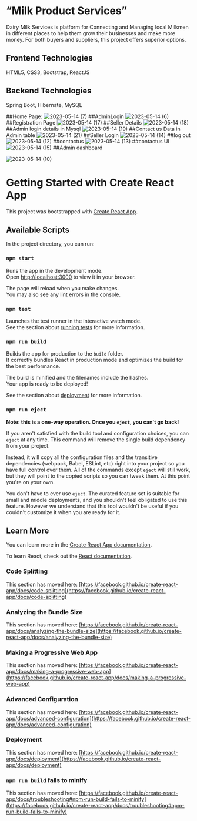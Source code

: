 
# “Milk Product Services”

Dairy Milk Services is platform for Connecting and Managing local Milkmen in different
places to help them grow their businesses and make more money. For both buyers and
suppliers, this project offers superior options.


## Frontend Technologies
HTML5, CSS3, Bootstrap, ReactJS
## Backend Technologies
Spring Boot, Hibernate, MySQL

##Home Page:
![2023-05-14 (7)](https://github.com/amoltambe1891/Ecommerce/assets/120792235/f878c454-e4e4-4bcf-b4dc-8b22f41ce955)
##AdminLogin
![2023-05-14 (6)](https://github.com/amoltambe1891/Ecommerce/assets/120792235/9c5d2167-4676-4cd4-b5d2-5f7d6b59655f)
##Registration Page
![2023-05-14 (17)](https://github.com/amoltambe1891/Ecommerce/assets/120792235/54b9eba7-1caa-417b-83c5-beac57e3706d)
##Seller Details
![2023-05-14 (18)](https://github.com/amoltambe1891/Ecommerce/assets/120792235/40193699-8fe3-4e77-8031-eb4717b77697)
##Admin login details in Mysql
![2023-05-14 (19)](https://github.com/amoltambe1891/Ecommerce/assets/120792235/d9b6f1f9-aabd-4620-a9a3-4586be3332ef)
##Contact us Data in Admin table
![2023-05-14 (21)](https://github.com/amoltambe1891/Ecommerce/assets/120792235/45d7f92f-50f4-47cc-9eb0-cca29ed497e6)
##Seller Login
![2023-05-14 (14)](https://github.com/amoltambe1891/Ecommerce/assets/120792235/f545b7fe-3b62-4b79-b3d3-0d03d15852e8)
##log out
![2023-05-14 (12)](https://github.com/amoltambe1891/Ecommerce/assets/120792235/63daec66-bafe-4c42-ae37-ae11c4613c90)
##contactus
![2023-05-14 (13)](https://github.com/amoltambe1891/Ecommerce/assets/120792235/32c2171d-0526-48a8-8ae6-ec73e587cbd9)
##contactus UI
![2023-05-14 (15)](https://github.com/amoltambe1891/Ecommerce/assets/120792235/c9607978-7e95-44f0-a77c-c62fcc95c697)
##Admin dashboard

![2023-05-14 (10)](https://github.com/amoltambe1891/Ecommerce/assets/120792235/7acb7d82-29db-4532-8cf3-481dd5a44ad0)














# Getting Started with Create React App

This project was bootstrapped with [Create React App](https://github.com/facebook/create-react-app).

## Available Scripts

In the project directory, you can run:

### `npm start`

Runs the app in the development mode.\
Open [http://localhost:3000](http://localhost:3000) to view it in your browser.

The page will reload when you make changes.\
You may also see any lint errors in the console.

### `npm test`

Launches the test runner in the interactive watch mode.\
See the section about [running tests](https://facebook.github.io/create-react-app/docs/running-tests) for more information.

### `npm run build`

Builds the app for production to the `build` folder.\
It correctly bundles React in production mode and optimizes the build for the best performance.

The build is minified and the filenames include the hashes.\
Your app is ready to be deployed!

See the section about [deployment](https://facebook.github.io/create-react-app/docs/deployment) for more information.

### `npm run eject`

**Note: this is a one-way operation. Once you `eject`, you can't go back!**

If you aren't satisfied with the build tool and configuration choices, you can `eject` at any time. This command will remove the single build dependency from your project.

Instead, it will copy all the configuration files and the transitive dependencies (webpack, Babel, ESLint, etc) right into your project so you have full control over them. All of the commands except `eject` will still work, but they will point to the copied scripts so you can tweak them. At this point you're on your own.

You don't have to ever use `eject`. The curated feature set is suitable for small and middle deployments, and you shouldn't feel obligated to use this feature. However we understand that this tool wouldn't be useful if you couldn't customize it when you are ready for it.

## Learn More

You can learn more in the [Create React App documentation](https://facebook.github.io/create-react-app/docs/getting-started).

To learn React, check out the [React documentation](https://reactjs.org/).

### Code Splitting

This section has moved here: [https://facebook.github.io/create-react-app/docs/code-splitting](https://facebook.github.io/create-react-app/docs/code-splitting)

### Analyzing the Bundle Size

This section has moved here: [https://facebook.github.io/create-react-app/docs/analyzing-the-bundle-size](https://facebook.github.io/create-react-app/docs/analyzing-the-bundle-size)

### Making a Progressive Web App

This section has moved here: [https://facebook.github.io/create-react-app/docs/making-a-progressive-web-app](https://facebook.github.io/create-react-app/docs/making-a-progressive-web-app)

### Advanced Configuration

This section has moved here: [https://facebook.github.io/create-react-app/docs/advanced-configuration](https://facebook.github.io/create-react-app/docs/advanced-configuration)

### Deployment

This section has moved here: [https://facebook.github.io/create-react-app/docs/deployment](https://facebook.github.io/create-react-app/docs/deployment)

### `npm run build` fails to minify

This section has moved here: [https://facebook.github.io/create-react-app/docs/troubleshooting#npm-run-build-fails-to-minify](https://facebook.github.io/create-react-app/docs/troubleshooting#npm-run-build-fails-to-minify)
